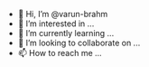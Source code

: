 - 👋 Hi, I’m @varun-brahm
- 👀 I’m interested in ...
- 🌱 I’m currently learning ...
- 💞️ I’m looking to collaborate on ...
- 📫 How to reach me ...

<!---
varun-brahm/varun-brahm is a ✨ special ✨ repository because its `README.md` (this file) appears on your GitHub profile.
You can click the Preview link to take a look at your changes.
--->
